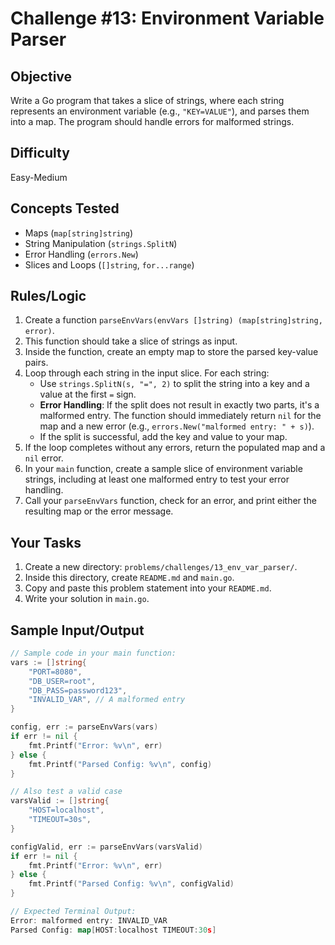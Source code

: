 # Challenge #13: Environment Variable Parser

## Objective
Write a Go program that takes a slice of strings, where each string represents an environment variable (e.g., `"KEY=VALUE"`), and parses them into a map. The program should handle errors for malformed strings.

## Difficulty
Easy-Medium

## Concepts Tested
* Maps (`map[string]string`)
* String Manipulation (`strings.SplitN`)
* Error Handling (`errors.New`)
* Slices and Loops (`[]string`, `for...range`)

## Rules/Logic
1.  Create a function `parseEnvVars(envVars []string) (map[string]string, error)`.
2.  This function should take a slice of strings as input.
3.  Inside the function, create an empty map to store the parsed key-value pairs.
4.  Loop through each string in the input slice. For each string:
    * Use `strings.SplitN(s, "=", 2)` to split the string into a key and a value at the first `=` sign.
    * **Error Handling**: If the split does not result in exactly two parts, it's a malformed entry. The function should immediately return `nil` for the map and a new error (e.g., `errors.New("malformed entry: " + s)`).
    * If the split is successful, add the key and value to your map.
5.  If the loop completes without any errors, return the populated map and a `nil` error.
6.  In your `main` function, create a sample slice of environment variable strings, including at least one malformed entry to test your error handling.
7.  Call your `parseEnvVars` function, check for an error, and print either the resulting map or the error message.

## Your Tasks
1.  Create a new directory: `problems/challenges/13_env_var_parser/`.
2.  Inside this directory, create `README.md` and `main.go`.
3.  Copy and paste this problem statement into your `README.md`.
4.  Write your solution in `main.go`.

## Sample Input/Output

```go
// Sample code in your main function:
vars := []string{
    "PORT=8080",
    "DB_USER=root",
    "DB_PASS=password123",
    "INVALID_VAR", // A malformed entry
}

config, err := parseEnvVars(vars)
if err != nil {
    fmt.Printf("Error: %v\n", err)
} else {
    fmt.Printf("Parsed Config: %v\n", config)
}

// Also test a valid case
varsValid := []string{
    "HOST=localhost",
    "TIMEOUT=30s",
}

configValid, err := parseEnvVars(varsValid)
if err != nil {
    fmt.Printf("Error: %v\n", err)
} else {
    fmt.Printf("Parsed Config: %v\n", configValid)
}

// Expected Terminal Output:
Error: malformed entry: INVALID_VAR
Parsed Config: map[HOST:localhost TIMEOUT:30s]